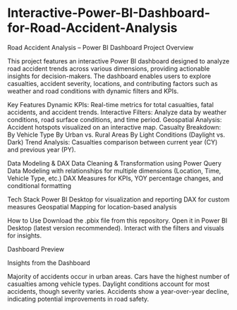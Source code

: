 # Interactive-Power-BI-Dashboard-for-Road-Accident-Analysis

Road Accident Analysis – Power BI Dashboard
Project Overview

This project features an interactive Power BI dashboard designed to analyze road accident trends across various dimensions, providing actionable insights for decision-makers.
The dashboard enables users to explore casualties, accident severity, locations, and contributing factors such as weather and road conditions with dynamic filters and KPIs.

Key Features
Dynamic KPIs: Real-time metrics for total casualties, fatal accidents, and accident trends.
Interactive Filters: Analyze data by weather conditions, road surface conditions, and time period.
Geospatial Analysis: Accident hotspots visualized on an interactive map.
Casualty Breakdown:
By Vehicle Type
By Urban vs. Rural Areas
By Light Conditions (Daylight vs. Dark)
Trend Analysis: Casualties comparison between current year (CY) and previous year (PY).

Data Modeling & DAX
Data Cleaning & Transformation using Power Query
Data Modeling with relationships for multiple dimensions (Location, Time, Vehicle Type, etc.)
DAX Measures for KPIs, YOY percentage changes, and conditional formatting

Tech Stack
Power BI Desktop for visualization and reporting
DAX for custom measures
Geospatial Mapping for location-based analysis

How to Use
Download the .pbix file from this repository.
Open it in Power BI Desktop (latest version recommended).
Interact with the filters and visuals for insights.

Dashboard Preview

Insights from the Dashboard

Majority of accidents occur in urban areas.
Cars have the highest number of casualties among vehicle types.
Daylight conditions account for most accidents, though severity varies.
Accidents show a year-over-year decline, indicating potential improvements in road safety.
